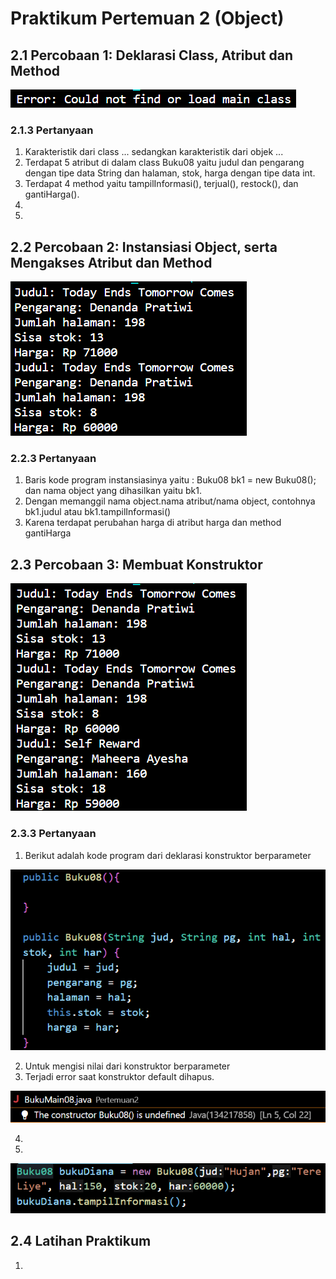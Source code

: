 # Praktikum Pertemuan 2 (Object)

## 2.1 Percobaan 1: Deklarasi Class, Atribut dan Method
<img src="percobaan1.png">

### 2.1.3 Pertanyaan
1. Karakteristik dari class ... sedangkan karakteristik dari objek ...
2. Terdapat 5 atribut di dalam class Buku08 yaitu judul dan pengarang dengan tipe data String dan halaman, stok, harga dengan tipe data int.
3. Terdapat 4 method yaitu tampilInformasi(), terjual(), restock(), dan gantiHarga().
4. <img src="">
5. 

## 2.2 Percobaan 2: Instansiasi Object, serta Mengakses Atribut dan Method
<img src="percobaan2.png">

### 2.2.3 Pertanyaan
1. Baris kode program instansiasinya yaitu : Buku08 bk1 = new Buku08(); dan nama object yang dihasilkan yaitu bk1.
2. Dengan memanggil nama object.nama atribut/nama object, contohnya bk1.judul atau bk1.tampilInformasi()
3. Karena terdapat perubahan harga di atribut harga dan method gantiHarga

## 2.3 Percobaan 3: Membuat Konstruktor
<img src="percobaan3.png">

### 2.3.3 Pertanyaan 
1. Berikut adalah kode program dari deklarasi konstruktor berparameter

<img src="konstruktor.png">

2. Untuk mengisi nilai dari konstruktor berparameter
3. Terjadi error saat konstruktor default dihapus.

<img src="hapus_default.png">

4. 

5. 

<img src="object_baru.png">

## 2.4 Latihan Praktikum
1. 





